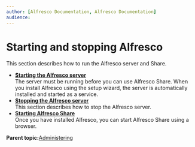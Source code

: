 ```yaml
---
author: [Alfresco Documentation, Alfresco Documentation]
audience: 
---
```


# Starting and stopping Alfresco

This section describes how to run the Alfresco server and Share.

-   **[Starting the Alfresco server](../tasks/alfresco-start.md)**  
The server must be running before you can use Alfresco Share. When you install Alfresco using the setup wizard, the server is automatically installed and started as a service.
-   **[Stopping the Alfresco server](../tasks/alfresco-stop.md)**  
This section describes how to stop the Alfresco server.
-   **[Starting Alfresco Share](../tasks/start-share.md)**  
Once you have installed Alfresco, you can start Alfresco Share using a browser.

**Parent topic:**[Administering](../concepts/ch-administering.md)

